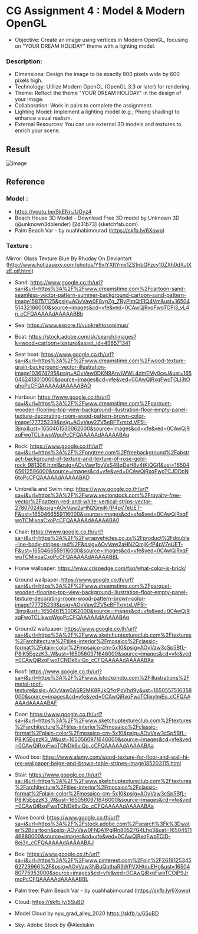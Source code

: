 # CG Assignment 4 : Model & Modern OpenGL

- Objective:
Create an image using vertices in Modern OpenGL, focusing on "YOUR DREAM HOLIDAY" theme with a lighting model.

### Description:

- Dimensions: Design the image to be exactly 800 pixels wide by 600 pixels high.
- Technology: Utilize Modern OpenGL (OpenGL 3.3 or later) for rendering.
- Theme: Reflect the theme "YOUR DREAM HOLIDAY" in the design of your image.
- Collaboration: Work in pairs to complete the assignment.
- Lighting Model: Implement a lighting model (e.g., Phong shading) to enhance visual realism.
- External Resources: You can use external 3D models and textures to enrich your scene.

## Result

![image](https://github.com/Buye4h/cg-assignment4-phone-film/assets/73097117/0302a404-dbe8-4706-a229-55c800b5df70)

## Reference

### Model :

- https://youtu.be/SkENnJUGyz4
- Beach House 3D Model - Download Free 3D model by Unknown 3D (@unknown3dblender) [2d31b73] (sketchfab.com)
- Palm Beach Var - by ouahhabimourad (https://skfb.ly/6Xowp)

### Texture :

Mirror: Glass Texture Blue By Rhuday On Deviantart (http://www.hotizasexy.com/photos/Y9xlYXItYmx1ZS1nbGFzcy10ZXh0dXJlXzE.gif.html)

- Sand:
https://www.google.co.th/url?sa=i&url=https%3A%2F%2Fwww.dreamstime.com%2Fcartoon-sand-seamless-vector-pattern-summer-background-cartoon-sand-pattern-image158757125&psig=AOvVaw0F8vgZg_ZRyPlmQtEIQ4Vm&ust=1650451432186000&source=images&cd=vfe&ved=0CAwQjRxqFwoTCPi3_vL4n_cCFQAAAAAdAAAAABBb

- Sea: https://www.expore.fi/vuokrehtosopimus/

- Boat:
https://stock.adobe.com/sk/search/images?k=wood+cartoon+texture&asset_id=496571341

- Seat boat:
https://www.google.co.th/url?sa=i&url=https%3A%2F%2Fwww.dreamstime.com%2Fwood-texture-grain-background-vector-illustration-image103674795&psig=AOvVaw0DKN9AnviWWL4dmEMy0ceJ&ust=1650462418010000&source=images&cd=vfe&ved=0CAwQjRxqFwoTCLi3tOqhoPcCFQAAAAAdAAAAABAD

- Harbour:
https://www.google.co.th/url?sa=i&url=https%3A%2F%2Fwww.dreamstime.com%2Fparquet-wooden-flooring-top-view-background-illustration-floor-empty-panel-texture-decorating-room-wood-pattern-brown-color-image177725239&psig=AOvVaw2ZV5eBFTxmtxLVF5I-3jmx&ust=1650461530062000&source=images&cd=vfe&ved=0CAwQjRxqFwoTCLikwqWgoPcCFQAAAAAdAAAAABAq

- Rock:
https://www.google.co.th/url?sa=i&url=https%3A%2F%2Fpngtree.com%2Ffreebackground%2Fabstract-background-of-texture-and-texture-of-rose-gold-rock_981306.html&psig=AOvVaw1bvVeS4BqDeH8v4tKiQGj1&ust=1650465612596000&source=images&cd=vfe&ved=0CAwQjRxqFwoTCJDDpN6toPcCFQAAAAAdAAAAABAD

- Umbrella and Swim ring:
https://www.google.co.th/url?sa=i&url=https%3A%2F%2Fwww.vectorstock.com%2Froyalty-free-vector%2Fpattern-red-and-white-vertical-strips-vector-27807024&psig=AOvVaw2aHN2QmjK-fP4pV7eUET-F&ust=1650466559116000&source=images&cd=vfe&ved=0CAwQjRxqFwoTCMixoaCxoPcCFQAAAAAdAAAAABA0

- Chair:
https://www.google.co.th/url?sa=i&url=https%3A%2F%2Fwrapvehicles.co.za%2Fproduct%2Fdouble-line-body-stripes-red%2F&psig=AOvVaw2aHN2QmjK-fP4pV7eUET-F&ust=1650466559116000&source=images&cd=vfe&ved=0CAwQjRxqFwoTCMixoaCxoPcCFQAAAAAdAAAAABBL

- Home wallpaper:
https://www.crispedge.com/faq/what-color-is-brick/

- Ground wallpaper:
https://www.google.co.th/url?sa=i&url=https%3A%2F%2Fwww.dreamstime.com%2Fparquet-wooden-flooring-top-view-background-illustration-floor-empty-panel-texture-decorating-room-wood-pattern-brown-color-image177725239&psig=AOvVaw2ZV5eBFTxmtxLVF5I-3jmx&ust=1650461530062000&source=images&cd=vfe&ved=0CAwQjRxqFwoTCLikwqWgoPcCFQAAAAAdAAAAABAq

- Ground2 wallpaper:
https://www.google.co.th/url?sa=i&url=https%3A%2F%2Fwww.sketchuptextureclub.com%2Ftextures%2Farchitecture%2Ftiles-interior%2Fmosaico%2Fclassic-format%2Fplain-color%2Fmosaico-cm-5x10&psig=AOvVaw3cSp5BfL-P8iK5EgzzK3_W&ust=1650560971646000&source=images&cd=vfe&ved=0CAwQjRxqFwoTCNDk6viQo_cCFQAAAAAdAAAAABAa

- Roof:
https://www.google.co.th/url?sa=i&url=https%3A%2F%2Fwww.istockphoto.com%2Fillustrations%2Fmetal-roof-texture&psig=AOvVaw0ASR2MK8RJkQfkrPpVhd9y&ust=1650557516358000&source=images&cd=vfe&ved=0CAwQjRxqFwoTCIixyImEo_cCFQAAAAAdAAAAABAF

- Door:
https://www.google.co.th/url?sa=i&url=https%3A%2F%2Fwww.sketchuptextureclub.com%2Ftextures%2Farchitecture%2Ftiles-interior%2Fmosaico%2Fclassic-format%2Fplain-color%2Fmosaico-cm-5x10&psig=AOvVaw3cSp5BfL-P8iK5EgzzK3_W&ust=1650560971646000&source=images&cd=vfe&ved=0CAwQjRxqFwoTCNDk6viQo_cCFQAAAAAdAAAAABAa

- Wood box:
https://www.alamy.com/wood-texture-for-floor-and-wall-hi-res-wallpaper-beige-and-brown-table-stripes-image185203115.html

- Stair:
https://www.google.co.th/url?sa=i&url=https%3A%2F%2Fwww.sketchuptextureclub.com%2Ftextures%2Farchitecture%2Ftiles-interior%2Fmosaico%2Fclassic-format%2Fplain-color%2Fmosaico-cm-5x10&psig=AOvVaw3cSp5BfL-P8iK5EgzzK3_W&ust=1650560971646000&source=images&cd=vfe&ved=0CAwQjRxqFwoTCNDk6viQo_cCFQAAAAAdAAAAABAa

- Wave board:
https://www.google.co.th/url?sa=i&url=https%3A%2F%2Fstock.adobe.com%2Fsearch%3Fk%3Dwater%2Bcartoon&psig=AOvVaw0FhDA1PgIRn80527G4Lhq3&ust=1650451146880000&source=images&cd=vfe&ved=0CAwQjRxqFwoTCID-8ej3n_cCFQAAAAAdAAAAABAJ

- Box:
https://www.google.co.th/url?sa=i&url=https%3A%2F%2Fwww.pinterest.com%2Fpin%2F261912534562729966%2F&psig=AOvVaw3NBuQpthaR9WPVXHtduEHg&ust=1650480775953000&source=images&cd=vfe&ved=0CAwQjRxqFwoTCOjP9JrmoPcCFQAAAAAdAAAAABBL

- Palm tree: Palm Beach Var - by ouahhabimourad (https://skfb.ly/6Xowp)

- Cloud: https://skfb.ly/6SuBD

- Model Cloud by nyu_grad_alley_2020 https://skfb.ly/6SuBD

- Sky: Adobe Stock by @Alexlukin
